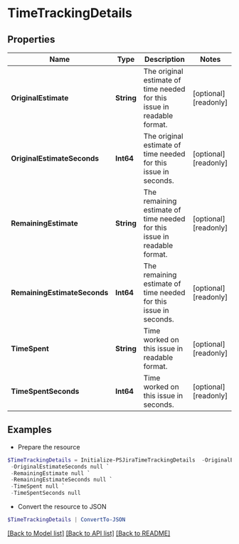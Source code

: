 # TimeTrackingDetails
## Properties

Name | Type | Description | Notes
------------ | ------------- | ------------- | -------------
**OriginalEstimate** | **String** | The original estimate of time needed for this issue in readable format. | [optional] [readonly] 
**OriginalEstimateSeconds** | **Int64** | The original estimate of time needed for this issue in seconds. | [optional] [readonly] 
**RemainingEstimate** | **String** | The remaining estimate of time needed for this issue in readable format. | [optional] [readonly] 
**RemainingEstimateSeconds** | **Int64** | The remaining estimate of time needed for this issue in seconds. | [optional] [readonly] 
**TimeSpent** | **String** | Time worked on this issue in readable format. | [optional] [readonly] 
**TimeSpentSeconds** | **Int64** | Time worked on this issue in seconds. | [optional] [readonly] 

## Examples

- Prepare the resource
```powershell
$TimeTrackingDetails = Initialize-PSJiraTimeTrackingDetails  -OriginalEstimate null `
 -OriginalEstimateSeconds null `
 -RemainingEstimate null `
 -RemainingEstimateSeconds null `
 -TimeSpent null `
 -TimeSpentSeconds null
```

- Convert the resource to JSON
```powershell
$TimeTrackingDetails | ConvertTo-JSON
```

[[Back to Model list]](../README.md#documentation-for-models) [[Back to API list]](../README.md#documentation-for-api-endpoints) [[Back to README]](../README.md)

